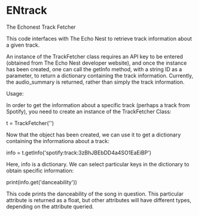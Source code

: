 # ENtrack
The Echonest Track Fetcher

This code interfaces with The Echo Nest to retrieve track information about a given track.

An instance of the TrackFetcher class requires an API key to be entered (obtained from The Echo Nest developer website), and once the instance has been created, one can call the getInfo method, with a string ID as a parameter, to return a dictionary containing the track information. Currently, the audio_summary is returned, rather than simply the track information.

Usage:

In order to get the information about a specific track (perhaps a track from Spotify), you need to create an instance of the TrackFetcher Class:

t = TrackFetcher('<API KEY>')

Now that the object has been created, we can use it to get a dictionary containing the informationa about a track:

info = t.getInfo('spotify:track:3zBhJBEbDD4a4SO1EaEiBP')

Here, info is a dictionary. We can select particular keys in the dictionary to obtain specific information:

print(info.get('danceability'))

This code prints the danceability of the song in question. This particular attribute is returned as a float, but other attributes will have different types, depending on the attribute queried.
